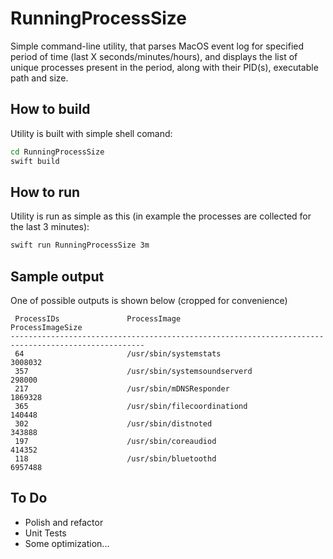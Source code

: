 # RunningProcessSize
Simple command-line utility, that parses MacOS event log for specified period of time (last X seconds/minutes/hours), and displays the list of unique processes present in the period, along with their PID(s), executable path and size.

## How to build
Utility is built with simple shell comand:

```sh
cd RunningProcessSize
swift build
```

## How to run
Utility is run as simple as this (in example the processes are collected for the last 3 minutes):

```sh
swift run RunningProcessSize 3m
``` 

## Sample output
One of possible outputs is shown below (cropped for convenience)

```
 ProcessIDs               ProcessImage                                       ProcessImageSize
----------------------------------------------------------------------------------------------------
 64                       /usr/sbin/systemstats                              3008032
 357                      /usr/sbin/systemsoundserverd                       298000
 217                      /usr/sbin/mDNSResponder                            1869328
 365                      /usr/sbin/filecoordinationd                        140448
 302                      /usr/sbin/distnoted                                343888
 197                      /usr/sbin/coreaudiod                               414352
 118                      /usr/sbin/bluetoothd                               6957488

```

## To Do
- Polish and refactor
- Unit Tests
- Some optimization...

